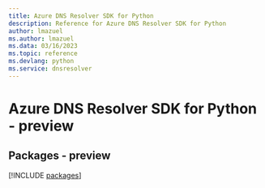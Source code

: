 ```yaml
---
title: Azure DNS Resolver SDK for Python
description: Reference for Azure DNS Resolver SDK for Python
author: lmazuel
ms.author: lmazuel
ms.data: 03/16/2023
ms.topic: reference
ms.devlang: python
ms.service: dnsresolver
---
```

# Azure DNS Resolver SDK for Python - preview
## Packages - preview
[!INCLUDE [packages](dns-resolver-index.md)]